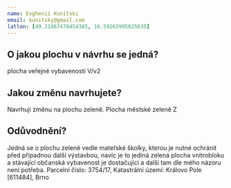 ```yaml
---
name: Evghenii Kunitski
email: kunitsky@gmail.com
latlon: [49.21467470454385, 16.59265995025635]
---
```


## O jakou plochu v návrhu se jedná?

plocha veřejné vybavenosti V/v2

## Jakou změnu navrhujete?

Navrhuji změnu na plochu zeleně. Plocha městské zeleně Z

## Odůvodnění?

Jedná se o plochu zeleně vedle mateřské školky, kterou je nutné ochránit před případnou další výstavbou, navíc je to jediná zelená plocha vnitrobloku a stávající občanská vybavenost je dostačující a další tam dle mého názoru není potřeba. 
Parcelní číslo: 3754/17, Katastrální území: Královo Pole [611484], Brno

